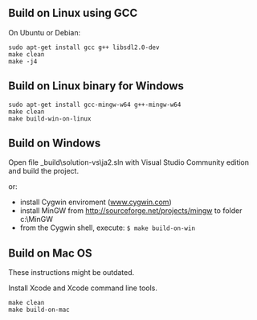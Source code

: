 ## Build on Linux using GCC

On Ubuntu or Debian:

```
sudo apt-get install gcc g++ libsdl2.0-dev
make clean
make -j4
```

## Build on Linux binary for Windows

```
sudo apt-get install gcc-mingw-w64 g++-mingw-w64
make clean
make build-win-on-linux
```

## Build on Windows

Open file _build\solution-vs\ja2.sln with Visual Studio Community edition and build the project.

or:
- install Cygwin enviroment (www.cygwin.com)
- install MinGW from http://sourceforge.net/projects/mingw to folder c:\MinGW
- from the Cygwin shell, execute: ```$ make build-on-win```


## Build on Mac OS

These instructions might be outdated.

Install Xcode and Xcode command line tools.

```
make clean
make build-on-mac
```
